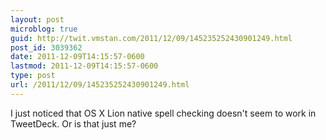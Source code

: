 ```yaml
---
layout: post
microblog: true
guid: http://twit.vmstan.com/2011/12/09/145235252430901249.html
post_id: 3039362
date: 2011-12-09T14:15:57-0600
lastmod: 2011-12-09T14:15:57-0600
type: post
url: /2011/12/09/145235252430901249.html
---
```

I just noticed that OS X Lion native spell checking doesn't seem to work in TweetDeck. Or is that just me?

